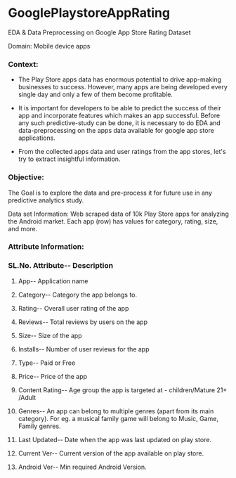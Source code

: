 # GooglePlaystoreAppRating

EDA & Data Preprocessing on Google App Store Rating Dataset

<he>Domain:</h3> Mobile device apps

<h3>Context:</h3>

- The Play Store apps data has enormous potential to drive app-making businesses to success. However, many apps are being developed every single day and only a few of them become profitable. 

- It is important for developers to be able to predict the success of their app and incorporate features which makes an app successful. Before any such predictive-study can be done, it is necessary to do EDA and data-preprocessing on the apps data available for google app store applications.

- From the collected apps data and user ratings from the app stores, let's try to extract insightful information.

<h3>Objective:</h3> The Goal is to explore the data and pre-process it for future use in any predictive analytics study.

Data set Information: Web scraped data of 10k Play Store apps for analyzing the Android market. Each app (row) has values for category, rating, size, and more.

<h3>Attribute Information:</h3>

<h3>SL.No. Attribute-- Description</h3>

1. App-- Application name

2. Category-- Category the app belongs to.

3. Rating-- Overall user rating of the app

4. Reviews-- Total reviews by users on the app

5. Size-- Size of the app

6. Installs-- Number of user reviews for the app

7. Type-- Paid or Free

8. Price-- Price of the app

9. Content Rating-- Age group the app is targeted at - children/Mature 21+ /Adult

10. Genres-- An app can belong to multiple genres (apart from its main category). For eg. a musical family game will belong to Music, Game, Family genres.

11. Last Updated-- Date when the app was last updated on play store.

12. Current Ver-- Current version of the app available on play store.

13. Android Ver-- Min required Android Version.
